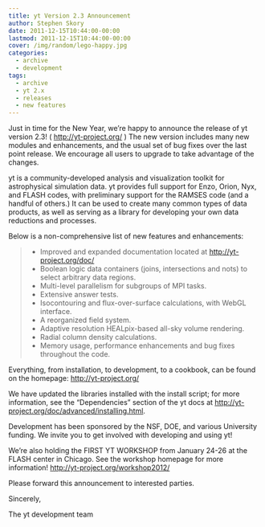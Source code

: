 ```yaml
---
title: yt Version 2.3 Announcement
author: Stephen Skory
date: 2011-12-15T10:44:00-00:00
lastmod: 2011-12-15T10:44:00-00:00
cover: /img/random/lego-happy.jpg
categories:
  - archive
  - development
tags:
  - archive
  - yt 2.x
  - releases
  - new features
---
```

Just in time for the New Year, we’re happy to announce the release of yt
version 2.3! ( <http://yt-project.org/> ) The new version includes many
new modules and enhancements, and the usual set of bug fixes over the
last point release. We encourage all users to upgrade to take advantage
of the changes.

yt is a community-developed analysis and visualization toolkit for
astrophysical simulation data. yt provides full support for Enzo, Orion,
Nyx, and FLASH codes, with preliminary support for the RAMSES code (and
a handful of others.) It can be used to create many common types of data
products, as well as serving as a library for developing your own data
reductions and processes.

Below is a non-comprehensive list of new features and enhancements:

> -   Improved and expanded documentation located at
>     <http://yt-project.org/doc/>
> -   Boolean logic data containers (joins, intersections and nots) to
>     select arbitrary data regions.
> -   Multi-level parallelism for subgroups of MPI tasks.
> -   Extensive answer tests.
> -   Isocontouring and flux-over-surface calculations, with WebGL
>     interface.
> -   A reorganized field system.
> -   Adaptive resolution HEALpix-based all-sky volume rendering.
> -   Radial column density calculations.
> -   Memory usage, performance enhancements and bug fixes throughout
>     the code.

Everything, from installation, to development, to a cookbook, can be
found on the homepage: <http://yt-project.org/>

We have updated the libraries installed with the install script; for
more information, see the “Dependencies” section of the yt docs at
<http://yt-project.org/doc/advanced/installing.html>.

Development has been sponsored by the NSF, DOE, and various University
funding. We invite you to get involved with developing and using yt!

We’re also holding the FIRST YT WORKSHOP from January 24-26 at the FLASH
center in Chicago. See the workshop homepage for more information!
<http://yt-project.org/workshop2012/>

Please forward this announcement to interested parties.

Sincerely,

The yt development team
